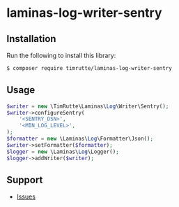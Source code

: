 # laminas-log-writer-sentry

## Installation

Run the following to install this library:

```bash
$ composer require timrutte/laminas-log-writer-sentry
```

## Usage

```php
$writer = new \TimRutte\Laminas\Log\Writer\Sentry();
$writer->configureSentry(
    '<SENTRY_DSN>', 
    '<MIN_LOG_LEVEL>', 
);
$formatter = new \Laminas\Log\Formatter\Json();
$writer->setFormatter($formatter);
$logger = new \Laminas\Log\Logger();
$logger->addWriter($writer);
```

## Support

- [Issues](https://github.com/timrutte/laminas-log-writer-sentry/issues/)

